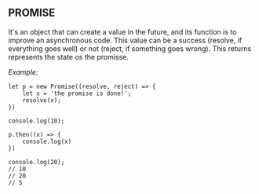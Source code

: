 ## PROMISE

It's an object that can create a value in the future, and its function is to improve an asynchronous code. This value can be a success (resolve, if everything goes well) or not (reject, if something goes wrong). This returns represents the state os the promisse. 

_Example:_

```
let p = new Promise((resolve, reject) => {
	let x = 'the promise is done!';
	resolve(x);
})

console.log(10);

p.then((x) => {
	console.log(x)
})

console.log(20);
// 10
// 20
// 5

```




<!-- 
representa a conclusao de uma funcao assincrona, seja como sucesso ou com falha.
funciona como callback ( callback = acao que vai ser executada assim que outra for concuida).
callback -> funcao assincrona
promise -> outra maneira de ver o callback
async/await -> retorna uma promise -->